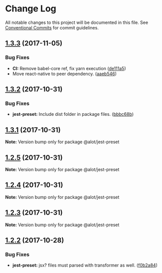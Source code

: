 # Change Log

All notable changes to this project will be documented in this file.
See [Conventional Commits](https://conventionalcommits.org) for commit guidelines.

<a name="1.3.3"></a>
## [1.3.3](https://github.com/alot-of-react-native/lib/compare/v1.3.2...v1.3.3) (2017-11-05)


### Bug Fixes

* **CI:** Remove babel-core ref, fix yarn execution ([de111a5](https://github.com/alot-of-react-native/lib/commit/de111a5))
* Move react-native to peer dependency. ([aaeb546](https://github.com/alot-of-react-native/lib/commit/aaeb546))




<a name="1.3.2"></a>
## [1.3.2](https://github.com/alot-of-react-native/lib/compare/v1.3.1...v1.3.2) (2017-10-31)


### Bug Fixes

* **jest-preset:** Include dist folder in package files. ([bbbc68b](https://github.com/alot-of-react-native/lib/commit/bbbc68b))




<a name="1.3.1"></a>
## [1.3.1](https://github.com/alot-of-react-native/lib/compare/v1.3.0...v1.3.1) (2017-10-31)




**Note:** Version bump only for package @alot/jest-preset

<a name="1.2.5"></a>
## [1.2.5](http://github.com/alot-of-react-native/lib/compare/v1.2.4...v1.2.5) (2017-10-31)




**Note:** Version bump only for package @alot/jest-preset

<a name="1.2.4"></a>
## [1.2.4](https://github.com/alot-of-react-native/lib/compare/v1.2.3...v1.2.4) (2017-10-31)




**Note:** Version bump only for package @alot/jest-preset

<a name="1.2.3"></a>
## [1.2.3](https://github.com/alot-of-react-native/lib/compare/v1.2.2...v1.2.3) (2017-10-31)




**Note:** Version bump only for package @alot/jest-preset

<a name="1.2.2"></a>
## [1.2.2](https://github.com/alot-of-react-native/lib/compare/v1.2.1...v1.2.2) (2017-10-28)


### Bug Fixes

* **jest-preset:** jsx? files must parsed with transformer as well. ([f0b2a84](https://github.com/alot-of-react-native/lib/commit/f0b2a84))
